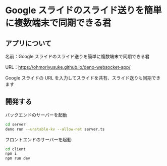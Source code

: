 # Google スライドのスライド送りを簡単に複数端末で同期できる君

## アプリについて

名前：Google スライドのスライド送りを簡単に複数端末で同期できる君

URL：https://ohmoriyusuke.github.io/deno-websocket-app/

Google スライドの URL を入力してスライドを共有、スライド送りも同期できます

## 開発する

バックエンドのサーバーを起動

```sh
cd server
deno run --unstable-kv --allow-net server.ts
```

フロントエンドのサーバーを起動

```sh
cd client
npm i
npm run dev
```
